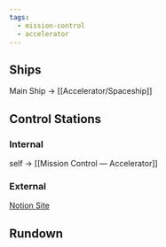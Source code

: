 ```yaml
---
tags:
  - mission-control
  - accelerator
---
```

## Ships

Main Ship -> [[Accelerator/Spaceship]]

## Control Stations

### Internal
self -> [[Mission Control — Accelerator]] 

### External

[Notion Site](https://nyuei.notion.site/Program-Dashboard-once-Sprint-starts-1e063073efc980df891ce99d49775f83)
## Rundown

